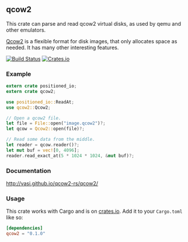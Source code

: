 ## qcow2

This crate can parse and read qcow2 virtual disks, as used by qemu and other emulators.

[Qcow2](https://en.wikipedia.org/wiki/Qcow) is a flexible format for disk images, that
only allocates space as needed. It has many other interesting features.

[![Build Status](https://travis-ci.org/vasi/qcow2-rs.svg?branch=master)](https://travis-ci.org/vasi/qcow2-rs)
[![Crates.io](https://img.shields.io/crates/v/qcow2.svg?maxAge=2592000)]()

### Example

```rust
extern crate positioned_io;
extern crate qcow2;

use positioned_io::ReadAt;
use qcow2::Qcow2;

// Open a qcow2 file.
let file = File::open("image.qcow2")?;
let qcow = Qcow2::open(file)?;

// Read some data from the middle.
let reader = qcow.reader()?;
let mut buf = vec![0, 4096];
reader.read_exact_at(5 * 1024 * 1024, &mut buf)?;
```

### Documentation

http://vasi.github.io/qcow2-rs/qcow2/

### Usage

This crate works with Cargo and is on
[crates.io](https://crates.io/crates/byteorder). Add it to your `Cargo.toml` like so:

```toml
[dependencies]
qcow2 = "0.1.0"
```
